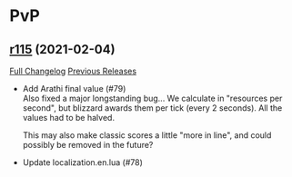 # <DBM> PvP

## [r115](https://github.com/DeadlyBossMods/DBM-PvP/tree/r115) (2021-02-04)
[Full Changelog](https://github.com/DeadlyBossMods/DBM-PvP/compare/r114...r115) [Previous Releases](https://github.com/DeadlyBossMods/DBM-PvP/releases)

- Add Arathi final value (#79)  
    Also fixed a major longstanding bug... We calculate in "resources per second", but blizzard awards them per tick (every 2 seconds). All the values had to be halved.  
    This may also make classic scores a little "more in line", and could possibly be removed in the future?  
- Update localization.en.lua (#78)  
